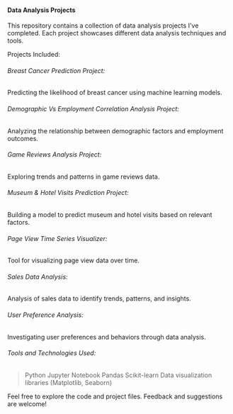 #### Data Analysis Projects

This repository contains a collection of data analysis projects I've completed. Each project showcases different data analysis techniques and tools.

Projects Included:

###### Breast Cancer Prediction Project: 
Predicting the likelihood of breast cancer using machine learning models.
###### Demographic Vs Employment Correlation Analysis Project: 
Analyzing the relationship between demographic factors and employment outcomes.
###### Game Reviews Analysis Project: 
Exploring trends and patterns in game reviews data.
###### Museum & Hotel Visits Prediction Project: 
Building a model to predict museum and hotel visits based on relevant factors.
###### Page View Time Series Visualizer: 
Tool for visualizing page view data over time.
###### Sales Data Analysis: 
Analysis of sales data to identify trends, patterns, and insights.
###### User Preference Analysis: 
Investigating user preferences and behaviors through data analysis.

###### Tools and Technologies Used:

> Python
> Jupyter Notebook
> Pandas
> Scikit-learn
> Data visualization libraries (Matplotlib, Seaborn)

 Feel free to explore the code and project files. Feedback and suggestions are welcome!
